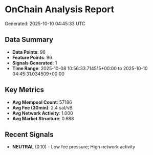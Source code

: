# OnChain Analysis Report
Generated: 2025-10-10 04:45:33 UTC

## Data Summary
- **Data Points**: 96
- **Feature Points**: 96
- **Signals Generated**: 1
- **Time Range**: 2025-10-08 10:56:33.714515+00:00 to 2025-10-10 04:45:31.034509+00:00

## Key Metrics
- **Avg Mempool Count**: 57186
- **Avg Fee (30min)**: 2.4 sat/vB
- **Avg Network Activity**: 1.000
- **Avg Market Structure**: 0.688

## Recent Signals
- **NEUTRAL** (0.10) - Low fee pressure; High network activity
